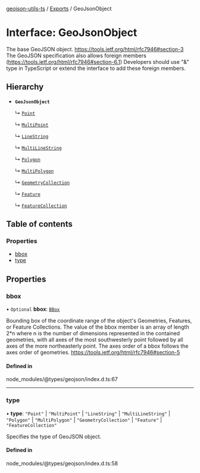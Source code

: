 [geojson-utils-ts](../README.md) / [Exports](../modules.md) / GeoJsonObject

# Interface: GeoJsonObject

The base GeoJSON object.
https://tools.ietf.org/html/rfc7946#section-3
The GeoJSON specification also allows foreign members
(https://tools.ietf.org/html/rfc7946#section-6.1)
Developers should use "&" type in TypeScript or extend the interface
to add these foreign members.

## Hierarchy

- **`GeoJsonObject`**

  ↳ [`Point`](Point.md)

  ↳ [`MultiPoint`](MultiPoint.md)

  ↳ [`LineString`](LineString.md)

  ↳ [`MultiLineString`](MultiLineString.md)

  ↳ [`Polygon`](Polygon.md)

  ↳ [`MultiPolygon`](MultiPolygon.md)

  ↳ [`GeometryCollection`](GeometryCollection.md)

  ↳ [`Feature`](Feature.md)

  ↳ [`FeatureCollection`](FeatureCollection.md)

## Table of contents

### Properties

- [bbox](GeoJsonObject.md#bbox)
- [type](GeoJsonObject.md#type)

## Properties

### bbox

• `Optional` **bbox**: [`BBox`](../modules.md#bbox)

Bounding box of the coordinate range of the object's Geometries, Features, or Feature Collections.
The value of the bbox member is an array of length 2*n where n is the number of dimensions
represented in the contained geometries, with all axes of the most southwesterly point
followed by all axes of the more northeasterly point.
The axes order of a bbox follows the axes order of geometries.
https://tools.ietf.org/html/rfc7946#section-5

#### Defined in

node_modules/@types/geojson/index.d.ts:67

___

### type

• **type**: ``"Point"`` \| ``"MultiPoint"`` \| ``"LineString"`` \| ``"MultiLineString"`` \| ``"Polygon"`` \| ``"MultiPolygon"`` \| ``"GeometryCollection"`` \| ``"Feature"`` \| ``"FeatureCollection"``

Specifies the type of GeoJSON object.

#### Defined in

node_modules/@types/geojson/index.d.ts:58
